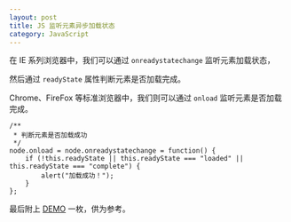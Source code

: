 ```yaml
---
layout: post
title: JS 监听元素异步加载状态
category: JavaScript
---
```


在 IE 系列浏览器中，我们可以通过 `onreadystatechange` 监听元素加载状态，

然后通过 `readyState` 属性判断元素是否加载完成。

Chrome、FireFox 等标准浏览器中，我们则可以通过 `onload` 监听元素是否加载完成。

    /**
     * 判断元素是否加载成功
     */
    node.onload = node.onreadystatechange = function() {
        if (!this.readyState || this.readyState === "loaded" || this.readyState === "complete") {
            alert("加载成功！");
        }
    };

最后附上 [DEMO](/demo/js-async-loading.html) 一枚，供为参考。
